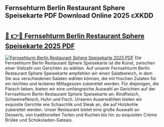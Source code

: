 ## Fernsehturm Berlin Restaurant Sphere Speisekarte PDF Download Online 2025 cXKDD

# <h2><a href="http://gca6kjm.nevu.top/?p=Fernsehturm+Berlin+Restaurant+Sphere+Speisekarte">🔗 👉🔴 Fernsehturm Berlin Restaurant Sphere Speisekarte 2025 PDF</a></h2>

[![Fernsehturm Berlin Restaurant Sphere Speisekarte 2025 PDF](https://i.imgur.com/dBaPXMq.png)](http://gca6kjm.nevu.top/?p=Fernsehturm+Berlin+Restaurant+Sphere+Speisekarte)
Die Fernsehturm Berlin Restaurant Sphere Speisekarte ist die Kunst, zwischen einer Vielzahl von Gerichten zu wählen. Auf unserer Fernsehturm Berlin Restaurant Sphere Speisekarte empfehlen wir einen Salatbereich, in dem Sie aus verschiedenen Salaten wählen können, die mit frischen Zutaten für ein leichtes und leckeres Mittagessen zubereitet werden. Für diejenigen, die Fleisch lieben, bieten wir eine umfangreiche Auswahl an Gerichten auf der Fernsehturm Berlin Restaurant Sphere Speisekarte an: Rindfleisch, Schweinefleisch, Huhn und Fisch. Unseren Auserwählten bieten wir exquisite Gerichte wie Schaschlik und Steak an, die auf Holzkohle zubereitet werden. Unser Restaurant bietet eine große Auswahl an Desserts, von traditionellen Torten und Kuchen bis hin zu exquisiten Crème Brûlée und Schokoladen-Gateais.

